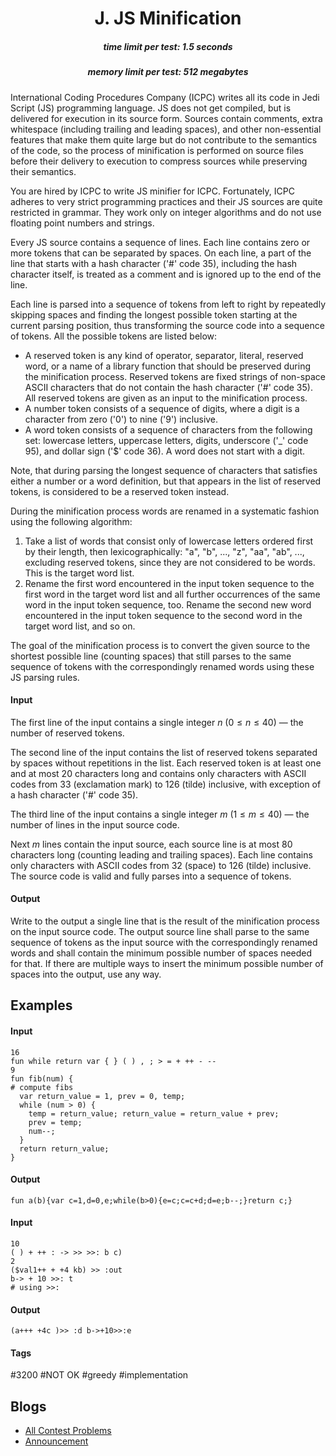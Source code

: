 <h1 style='text-align: center;'> J. JS Minification</h1>

<h5 style='text-align: center;'>time limit per test: 1.5 seconds</h5>
<h5 style='text-align: center;'>memory limit per test: 512 megabytes</h5>

International Coding Procedures Company (ICPC) writes all its code in Jedi Script (JS) programming language. JS does not get compiled, but is delivered for execution in its source form. Sources contain comments, extra whitespace (including trailing and leading spaces), and other non-essential features that make them quite large but do not contribute to the semantics of the code, so the process of minification is performed on source files before their delivery to execution to compress sources while preserving their semantics.

You are hired by ICPC to write JS minifier for ICPC. Fortunately, ICPC adheres to very strict programming practices and their JS sources are quite restricted in grammar. They work only on integer algorithms and do not use floating point numbers and strings. 

Every JS source contains a sequence of lines. Each line contains zero or more tokens that can be separated by spaces. On each line, a part of the line that starts with a hash character ('#' code 35), including the hash character itself, is treated as a comment and is ignored up to the end of the line.

Each line is parsed into a sequence of tokens from left to right by repeatedly skipping spaces and finding the longest possible token starting at the current parsing position, thus transforming the source code into a sequence of tokens. All the possible tokens are listed below:

* A reserved token is any kind of operator, separator, literal, reserved word, or a name of a library function that should be preserved during the minification process. Reserved tokens are fixed strings of non-space ASCII characters that do not contain the hash character ('#' code 35). All reserved tokens are given as an input to the minification process.
* A number token consists of a sequence of digits, where a digit is a character from zero ('0') to nine ('9') inclusive.
* A word token consists of a sequence of characters from the following set: lowercase letters, uppercase letters, digits, underscore ('_' code 95), and dollar sign ('$' code 36). A word does not start with a digit.

Note, that during parsing the longest sequence of characters that satisfies either a number or a word definition, but that appears in the list of reserved tokens, is considered to be a reserved token instead.

During the minification process words are renamed in a systematic fashion using the following algorithm:

1. Take a list of words that consist only of lowercase letters ordered first by their length, then lexicographically: "a", "b", ..., "z", "aa", "ab", ..., excluding reserved tokens, since they are not considered to be words. This is the target word list.
2. Rename the first word encountered in the input token sequence to the first word in the target word list and all further occurrences of the same word in the input token sequence, too. Rename the second new word encountered in the input token sequence to the second word in the target word list, and so on.

The goal of the minification process is to convert the given source to the shortest possible line (counting spaces) that still parses to the same sequence of tokens with the correspondingly renamed words using these JS parsing rules. 

#### Input

The first line of the input contains a single integer $n$ ($0 \le n \le 40$) — the number of reserved tokens.

The second line of the input contains the list of reserved tokens separated by spaces without repetitions in the list. Each reserved token is at least one and at most 20 characters long and contains only characters with ASCII codes from 33 (exclamation mark) to 126 (tilde) inclusive, with exception of a hash character ('#' code 35).

The third line of the input contains a single integer $m$ ($1 \le m \le 40$) — the number of lines in the input source code.

Next $m$ lines contain the input source, each source line is at most 80 characters long (counting leading and trailing spaces). Each line contains only characters with ASCII codes from 32 (space) to 126 (tilde) inclusive. The source code is valid and fully parses into a sequence of tokens.

#### Output

Write to the output a single line that is the result of the minification process on the input source code. The output source line shall parse to the same sequence of tokens as the input source with the correspondingly renamed words and shall contain the minimum possible number of spaces needed for that. If there are multiple ways to insert the minimum possible number of spaces into the output, use any way. 

## Examples

#### Input


```text
16
fun while return var { } ( ) , ; > = + ++ - --
9
fun fib(num) { 
# compute fibs
  var return_value = 1, prev = 0, temp;
  while (num > 0) {
    temp = return_value; return_value = return_value + prev;
    prev = temp;
    num--;
  }
  return return_value;
}
```
#### Output


```text
fun a(b){var c=1,d=0,e;while(b>0){e=c;c=c+d;d=e;b--;}return c;}
```
#### Input


```text
10
( ) + ++ : -> >> >>: b c)
2
($val1++ + +4 kb) >> :out
b-> + 10 >>: t 
# using >>: 
```
#### Output


```text
(a+++ +4c )>> :d b->+10>>:e
```


#### Tags 

#3200 #NOT OK #greedy #implementation 

## Blogs
- [All Contest Problems](../2018-2019_ICPC,_NEERC,_Northern_Eurasia_Finals_(Unrated,_Online_Mirror,_ICPC_Rules,_Teams_Preferred).md)
- [Announcement](../blogs/Announcement.md)
